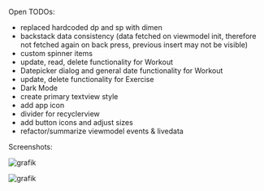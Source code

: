 Open TODOs:
* replaced hardcoded dp and sp with dimen
* backstack data consistency (data fetched on viewmodel init, therefore not fetched again on back press, previous insert may not be visible)
* custom spinner items
* update, read, delete functionality for Workout
* Datepicker dialog and general date functionality for Workout
* update, delete functionality for Exercise
* Dark Mode
* create primary textview style
* add app icon
* divider for recyclerview
* add button icons and adjust sizes
* refactor/summarize viewmodel events & livedata

Screenshots:

![grafik](https://user-images.githubusercontent.com/96916770/228667338-76f49b91-f49e-491e-8a52-d90721ec8b19.png)

![grafik](https://user-images.githubusercontent.com/96916770/228667523-bdb0a5f8-3244-40bc-916f-3ef9c482b686.png)

